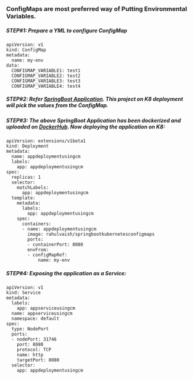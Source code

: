 ### ConfigMaps are most preferred way of Putting Environmental Variables.

##### STEP#1: Prepare a YML to configure ConfigMap
```
apiVersion: v1
kind: ConfigMap
metadata:
  name: my-env
data:
  CONFIGMAP_VARIABLE1: test1
  CONFIGMAP_VARIABLE2: test2
  CONFIGMAP_VARIABLE3: test3
  CONFIGMAP_VARIABLE4: test4    
```
##### STEP#2: Refer [SpringBoot Application](https://github.com/rahulvaish/Docker-Java/tree/SpringBootKubernetesConfigMaps). This project on K8 deployment will pick the values from the ConfigMap.

##### STEP#3: The above SpringBoot Application has been dockerized and uploaded on [DockerHub](https://hub.docker.com/r/rahulvaish/springbootkubernetesconfigmaps). Now deploying the application on K8:

```
apiVersion: extensions/v1beta1
kind: Deployment
metadata:
  name: appdeploymentusingcm
  labels:
    app: appdeploymentusingcm
spec:
  replicas: 1
  selector:
    matchLabels:
      app: appdeploymentusingcm
  template:
    metadata:
      labels:
        app: appdeploymentusingcm
    spec:
      containers:
      - name: appdeploymentusingcm
        image: rahulvaish/springbootkubernetesconfigmaps
        ports:
        - containerPort: 8080
        envFrom:
        - configMapRef:
            name: my-env

```
##### STEP#4: Exposing the application as a Service:


```
apiVersion: v1
kind: Service
metadata:
  labels:
    app: appserviceusingcm
  name: appserviceusingcm
  namespace: default
spec:
  type: NodePort
  ports:
  - nodePort: 31746
    port: 8080
    protocol: TCP
    name: http
    targetPort: 8080
  selector:
    app: appdeploymentusingcm
```
  

  
  
  
